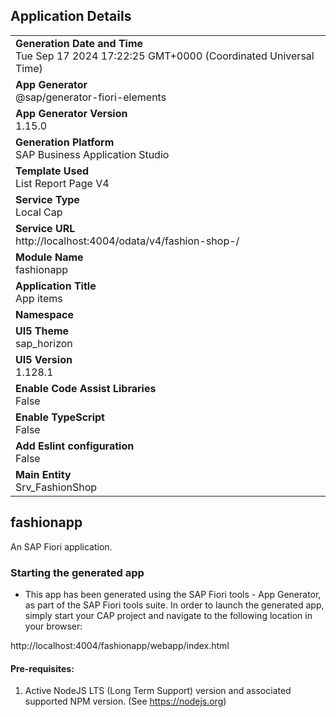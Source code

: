 ## Application Details
|               |
| ------------- |
|**Generation Date and Time**<br>Tue Sep 17 2024 17:22:25 GMT+0000 (Coordinated Universal Time)|
|**App Generator**<br>@sap/generator-fiori-elements|
|**App Generator Version**<br>1.15.0|
|**Generation Platform**<br>SAP Business Application Studio|
|**Template Used**<br>List Report Page V4|
|**Service Type**<br>Local Cap|
|**Service URL**<br>http://localhost:4004/odata/v4/fashion-shop-/|
|**Module Name**<br>fashionapp|
|**Application Title**<br>App items|
|**Namespace**<br>|
|**UI5 Theme**<br>sap_horizon|
|**UI5 Version**<br>1.128.1|
|**Enable Code Assist Libraries**<br>False|
|**Enable TypeScript**<br>False|
|**Add Eslint configuration**<br>False|
|**Main Entity**<br>Srv_FashionShop|

## fashionapp

An SAP Fiori application.

### Starting the generated app

-   This app has been generated using the SAP Fiori tools - App Generator, as part of the SAP Fiori tools suite.  In order to launch the generated app, simply start your CAP project and navigate to the following location in your browser:

http://localhost:4004/fashionapp/webapp/index.html

#### Pre-requisites:

1. Active NodeJS LTS (Long Term Support) version and associated supported NPM version.  (See https://nodejs.org)


